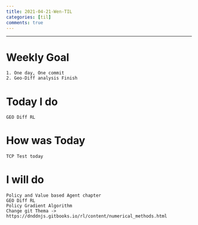 ```yaml
---
title: 2021-04-21-Wen-TIL
categories: [til]
comments: true
---
```

-------------------------------------------------------------------------------


# Weekly Goal
```
1. One day, One commit
2. Geo-Diff analysis Finish 
```


# Today I do
```
GEO Diff RL
```

# How was Today
```
TCP Test today
```

# I will do
```
Policy and Value based Agent chapter 
GEO Diff RL 
Policy Gradient Algorithm
Change git Thema -> https://dnddnjs.gitbooks.io/rl/content/numerical_methods.html
```

